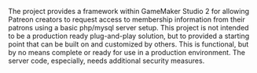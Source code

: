 The project provides a framework within GameMaker Studio 2 for allowing Patreon creators to request access to membership information from their patrons using a basic php/mysql server setup. This project is not intended to be a production ready plug-and-play solution, but to provided a starting point that can be built on and customized by others. This is functional, but by no means complete or ready for use in a production environment. The server code, especially, needs additional security measures.
